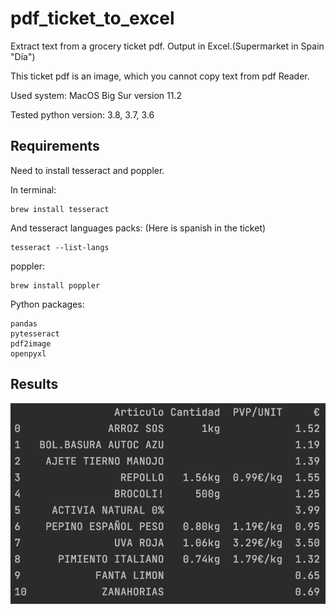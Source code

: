 # pdf_ticket_to_excel
Extract text from a grocery ticket pdf. Output in Excel.(Supermarket in Spain "Día")

This ticket pdf is an image, which you cannot copy text from pdf Reader.

Used system: MacOS Big Sur version 11.2

Tested python version: 3.8, 3.7, 3.6

## Requirements
Need to install tesseract and poppler.


In terminal:
```
brew install tesseract
```
And tesseract languages packs: 
(Here is spanish in the ticket)
```
tesseract --list-langs
```
poppler:
```
brew install poppler
```

Python packages:
```
pandas
pytesseract
pdf2image
openpyxl
```

## Results

![alt text](https://github.com/dlmf15/pdf_ticket_to_excel/blob/master/Screenshot.png)
